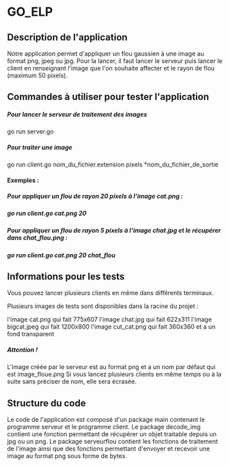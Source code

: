 # GO_ELP

## Description de l'application
Notre application permet d'appliquer un flou gaussien à une image au format png, jpeg ou jpg.
Pour la lancer, il faut lancer le serveur puis lancer le client en renseignant l'image que l'on souhaite affecter et le rayon de flou (maximum 50 pixels).

## Commandes à utiliser pour tester l'application
##### Pour lancer le serveur de traitement des images
go run server.go

##### Pour traiter une image 
go run client.go nom_du_fichier.extension pixels *nom_du_fichier_de_sortie

#### Exemples : 
##### Pour appliquer un flou de rayon 20 pixels à l'image cat.png :
##### go run client.go cat.png 20

##### Pour appliquer un flou de rayon 5 pixels à l'image chat.jpg et le récupérer dans chat_flou.png : 
##### go run client.go cat.png 20 chat_flou


## Informations pour les tests
Vous pouvez lancer plusieurs clients en même dans différents terminaux.

Plusieurs images de tests sont disponibles dans la racine du projet :

l'image cat.png qui fait 775x607
l'image chat.jpg qui fait 622x311
l'image bigcat.jpeg qui fait 1200x800
l'image cut_cat.png qui fait 360x360 et a un fond transparent

##### Attention !
L'image créée par le serveur est au format png et a un nom par défaut qui est image_floue.png
Si vous lancez plusieurs clients en même temps ou à la suite sans préciser de nom, elle sera écrasée.

## Structure du code
Le code de l'application est composé d'un package main contenant le programme serveur et le programme client.
Le package decode_img contient une fonction permettant de récupérer un objet traitable depuis un jpg ou un png.
Le package serveurflou contient les fonctions de traitement de l'image ainsi que des fonctions permettant d'envoyer et recevoir une image au format png sous forme de bytes.
